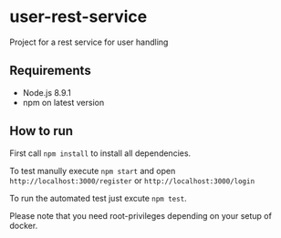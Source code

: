 # user-rest-service

Project for a rest service for user handling

## Requirements
* Node.js 8.9.1
* npm on latest version

## How to run
First call `npm install` to install all dependencies.

To test manully execute `npm start` and open `http://localhost:3000/register` or `http://localhost:3000/login`

To run the automated test just excute `npm test`.

Please note that you need root-privileges depending on your setup of docker.
